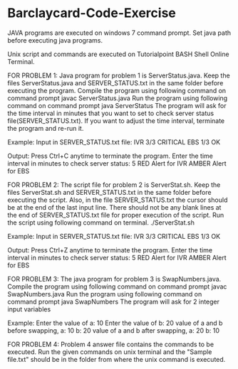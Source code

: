 # Barclaycard-Code-Exercise
JAVA programs are executed on windows 7 command prompt.
Set java path before executing java programs.

Unix script and commands are executed on Tutorialpoint BASH Shell Online Terminal.

FOR PROBLEM 1:
Java program for problem 1 is ServerStatus.java. 
Keep the files ServerStatus.java and SERVER_STATUS.txt in the same folder before executing the program.
Compile the program using following command on command prompt
javac ServerStatus.java
Run the program using following command on command prompt
java ServerStatus
The program will ask for the time interval in minutes that you want to set to check server status file(SERVER_STATUS.txt).
If you want to adjust the time interval, terminate the program and re-run it.

Example:
Input in SERVER_STATUS.txt file:
IVR 3/3 CRITICAL
EBS 1/3 OK

Output:
Press Ctrl+C anytime to terminate the program.
Enter the time interval in minutes to check server status: 5
RED Alert for IVR
AMBER Alert for EBS


FOR PROBLEM 2:
The script file for problem 2 is ServerStat.sh.
Keep the files ServerStat.sh and SERVER_STATUS.txt in the same folder before executing the script.
Also, in the file SERVER_STATUS.txt the cursor should be at the end of the last input line. There should not be any blank lines at the end of SERVER_STATUS.txt file for proper execution of the script.
Run the script using following command on terminal.
./ServerStat.sh

Example:
Input in SERVER_STATUS.txt file:
IVR 3/3 CRITICAL
EBS 1/3 OK

Output:
Press Ctrl+Z anytime to terminate the program.
Enter the time interval in minutes to check server status: 5
RED Alert for IVR
AMBER Alert for EBS


FOR PROBLEM 3:
The java program for problem 3 is SwapNumbers.java.
Compile the program using following command on command prompt
javac SwapNumbers.java
Run the program using following command on command prompt
java SwapNumbers
The program will ask for 2 integer input variables

Example:
Enter the value of a: 10
Enter the value of b: 20
value of a and b before swapping, a: 10 b: 20
value of a and b after swapping, a: 20 b: 10


FOR PROBLEM 4:
Problem 4 answer file contains the commands to be executed.
Run the given commands on unix terminal and the "Sample file.txt" should be in the folder from where the unix command is executed.
